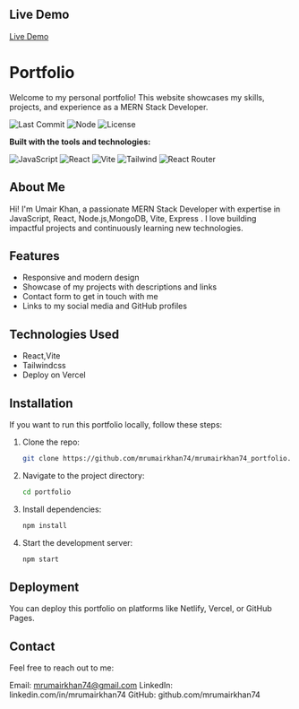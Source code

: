 ## Live Demo
<a href="https://mrumairkhan74-portfolio.vercel.app" target="_blank" >Live Demo</a>


# Portfolio

Welcome to my personal portfolio! This website showcases my skills, projects, and experience as a MERN Stack Developer.

![Last Commit](https://img.shields.io/github/last-commit/mrumairkhan74/portfolio_Umair-Khan)
![Node](https://img.shields.io/badge/node-%3E%3D17.0.0-brightgreen)
![License](https://img.shields.io/github/license/mrumairkhan74/mrumairhan74_portfolio)

**Built with the tools and technologies:**


![JavaScript](https://img.shields.io/badge/JavaScript-yellow?logo=javascript&style=for-the-badge)
![React](https://img.shields.io/badge/React-blue?logo=react&style=for-the-badge)
![Vite](https://img.shields.io/badge/Vite-purple?logo=vite&style=for-the-badge)
![Tailwind](https://img.shields.io/badge/Tailwind-06B6D4?logo=tailwindcss&style=for-the-badge)
![React Router](https://img.shields.io/badge/React_Router-CA4245?logo=reactrouter&style=for-the-badge)


## About Me

Hi! I'm Umair Khan, a passionate MERN Stack Developer with expertise in  JavaScript, React, Node.js,MongoDB, Vite, Express . I love building impactful projects and continuously learning new technologies.

## Features

- Responsive and modern design
- Showcase of my projects with descriptions and links
- Contact form to get in touch with me
- Links to my social media and GitHub profiles


## Technologies Used

-  React,Vite
- Tailwindcss
- Deploy on Vercel

## Installation

If you want to run this portfolio locally, follow these steps:

1. Clone the repo:
   ```bash
   git clone https://github.com/mrumairkhan74/mrumairkhan74_portfolio.git

2. Navigate to the project directory:
   ```bash
   cd portfolio

3. Install dependencies:
   ```bash
   npm install

4. Start the development server:
   ```bash
   npm start


## Deployment
You can deploy this portfolio on platforms like Netlify, Vercel, or GitHub Pages.

## Contact
Feel free to reach out to me:

Email: mrumairkhan74@gmail.com
LinkedIn: linkedin.com/in/mrumairkhan74
GitHub: github.com/mrumairkhan74
